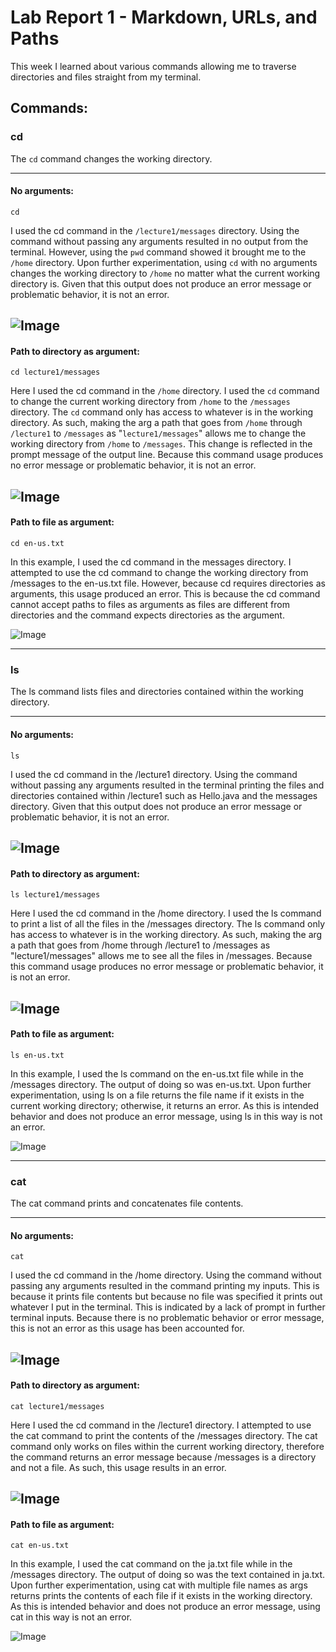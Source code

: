 # **Lab Report 1 - Markdown, URLs, and Paths**

This week I learned about various commands allowing me to traverse directories and files straight from my terminal.


## Commands:
### cd  
The ```cd``` command changes the working directory.

---
#### No arguments:
```
cd  
```
I used the cd command in the ```/lecture1/messages``` directory. Using the command without passing any arguments resulted in no output from the terminal. However, using the ```pwd``` command showed it brought me to the ```/home``` directory. Upon further experimentation, using ```cd``` with no arguments changes the working directory to ```/home``` no matter what the current working directory is. Given that this output does not produce an error message or problematic behavior, it is not an error.  

![Image](cse15l-wk1-imgs/CSE15L-wk1-cd.png)  
---
#### Path to directory as argument:
```
cd lecture1/messages
```
Here I used the cd command in the ```/home``` directory. I used the ```cd``` command to change the current working directory from ```/home``` to the ```/messages``` directory. The ```cd``` command only has access to whatever is in the working directory. As such, making the arg a path that goes from ```/home``` through ```/lecture1``` to ```/messages``` as "```lecture1/messages```" allows me to change the working directory from ```/home``` to ```/messages```. This change is reflected in the prompt message of the output line. Because this command usage produces no error message or problematic behavior, it is not an error.  

![Image](cse15l-wk1-imgs/CSE15L-wk1-cd1.png)  
---
#### Path to file as argument:
```
cd en-us.txt
```
In this example, I used the cd command in the messages directory. I attempted to use the cd command to change the working directory from /messages to the en-us.txt file. However, because cd requires directories as arguments, this usage produced an error. This is because the cd command cannot accept paths to files as arguments as files are different from directories and the command expects directories as the argument.  

![Image](cse15l-wk1-imgs/CSE15L-wk1-cd2.png)  

---
### ls  
The ls command lists files and directories contained within the working directory.

---
#### No arguments:
```
ls  
```
I used the cd command in the /lecture1 directory. Using the command without passing any arguments resulted in the terminal printing the files and directories contained within /lecture1 such as Hello.java and the messages directory. Given that this output does not produce an error message or problematic behavior, it is not an error.  

![Image](cse15l-wk1-imgs/CSE15L-wk1-ls.png)  
---
#### Path to directory as argument:
```
ls lecture1/messages
```
Here I used the cd command in the /home directory. I used the ls command to print a list of all the files in the /messages directory. The ls command only has access to whatever is in the working directory. As such, making the arg a path that goes from /home through /lecture1 to /messages as "lecture1/messages" allows me to see all the files in /messages. Because this command usage produces no error message or problematic behavior, it is not an error.  

![Image](cse15l-wk1-imgs/CSE15L-wk1-ls1.png)  
---
#### Path to file as argument:
```
ls en-us.txt
```
In this example, I used the ls command on the en-us.txt file while in the /messages directory. The output of doing so was en-us.txt. Upon further experimentation, using ls on a file returns the file name if it exists in the current working directory; otherwise, it returns an error. As this is intended behavior and does not produce an error message, using ls in this way is not an error.

![Image](cse15l-wk1-imgs/CSE15L-wk1-ls2.png)  

---
### cat  
The cat command prints and concatenates file contents.

---
#### No arguments:
```
cat  
```
I used the cd command in the /home directory. Using the command without passing any arguments resulted in the command printing my inputs. This is because it prints file contents but because no file was specified it prints out whatever I put in the terminal. This is indicated by a lack of prompt in further terminal inputs. Because there is no problematic behavior or error message, this is not an error as this usage has been accounted for.  

![Image](cse15l-wk1-imgs/CSE15L-wk1-cat.png)  
---
#### Path to directory as argument:
```
cat lecture1/messages
```
Here I used the cd command in the /lecture1 directory. I attempted to use the cat command to print the contents of the /messages directory. The cat command only works on files within the current working directory, therefore the command returns an error message because /messages is a directory and not a file. As such, this usage results in an error. 

![Image](cse15l-wk1-imgs/CSE15L-wk1-cat1.png)  
---
#### Path to file as argument:
```
cat en-us.txt
```
In this example, I used the cat command on the ja.txt file while in the /messages directory. The output of doing so was the text contained in ja.txt. Upon further experimentation, using cat with multiple file names as args returns prints the contents of each file if it exists in the working directory. As this is intended behavior and does not produce an error message, using cat in this way is not an error.

![Image](cse15l-wk1-imgs/CSE15L-wk1-cat2.png)  

